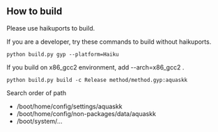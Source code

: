 
How to build
----
Please use haikuports to build.

If you are a developer, try these commands to build without haikuports.
```
python build.py gyp --platform=Haiku
```
If you build on x86_gcc2 environment, add --arch=x86_gcc2 .

```
python build.py build -c Release method/method.gyp:aquaskk
```

Search order of path
* /boot/home/config/settings/aquaskk
* /boot/home/config/non-packages/data/aquaskk
* /boot/system/...
